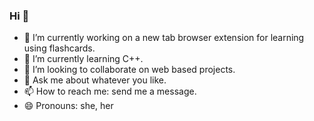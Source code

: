 ### Hi 👋

- 🔭 I’m currently working on a new tab browser extension for learning using flashcards.
- 🌱 I’m currently learning C++.
- 👯 I’m looking to collaborate on web based projects. 
- 💬 Ask me about whatever you like.
- 📫 How to reach me: send me a message.
- 😄 Pronouns: she, her
